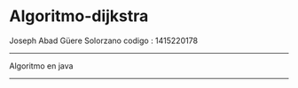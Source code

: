 # Algoritmo-dijkstra
Joseph Abad Güere Solorzano
codigo : 1415220178

*********************
Algoritmo en java
*********************
